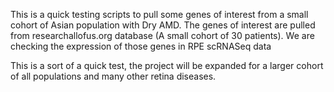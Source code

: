 
This is a quick testing scripts to pull some genes of interest from a small cohort of Asian population with Dry AMD. 
The genes of interest are pulled from researchallofus.org database (A small cohort of 30 patients). 
We are checking the expression of those genes in RPE scRNASeq data 

This is a sort of a quick test, the project will be expanded for a larger cohort of all populations and many other retina diseases. 
